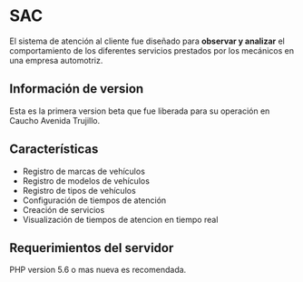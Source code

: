 # SAC

El sistema de atención al cliente fue diseñado para **observar y analizar** el comportamiento de los diferentes servicios prestados por los mecánicos en una empresa automotriz. 

## Información de version

Esta es la primera version beta que fue liberada para su operación en Caucho Avenida Trujillo.

## Características

- Registro de marcas de vehículos
- Registro de modelos de vehículos
- Registro de tipos de vehículos
- Configuración de tiempos de atención
- Creación de servicios
- Visualización de tiempos de atencion en tiempo real

## Requerimientos del servidor

PHP version 5.6 o mas nueva es recomendada.